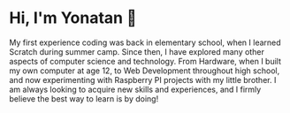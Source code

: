 # Hi, I'm Yonatan 👋
My first experience coding was back in elementary school, when I learned Scratch during summer camp. Since then, I have explored many other aspects of computer science and technology. From Hardware, when I built my own computer at age 12, to Web Development throughout high school, and now experimenting with Raspberry PI projects with my little brother. I am always looking to acquire new skills and experiences, and I firmly believe the best way to learn is by doing!
<!--
**YonatanTussa/YonatanTussa** is a ✨ _special_ ✨ repository because its `README.md` (this file) appears on your GitHub profile.

Here are some ideas to get you started:

- 🔭 I’m currently working on ...
- 🌱 I’m currently learning ...
- 👯 I’m looking to collaborate on ...
- 🤔 I’m looking for help with ...
- 💬 Ask me about ...
- 📫 How to reach me: ...
- 😄 Pronouns: ...
- ⚡ Fun fact: ...
-->
